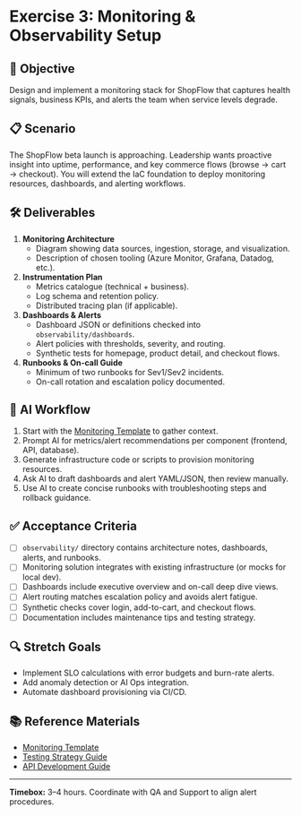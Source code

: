 # Exercise 3: Monitoring & Observability Setup

## 🎯 Objective

Design and implement a monitoring stack for ShopFlow that captures health signals, business KPIs, and alerts the team when service levels degrade.

## 📋 Scenario

The ShopFlow beta launch is approaching. Leadership wants proactive insight into uptime, performance, and key commerce flows (browse → cart → checkout). You will extend the IaC foundation to deploy monitoring resources, dashboards, and alerting workflows.

## 🛠️ Deliverables

1. **Monitoring Architecture**
   - Diagram showing data sources, ingestion, storage, and visualization.
   - Description of chosen tooling (Azure Monitor, Grafana, Datadog, etc.).
2. **Instrumentation Plan**
   - Metrics catalogue (technical + business).
   - Log schema and retention policy.
   - Distributed tracing plan (if applicable).
3. **Dashboards & Alerts**
   - Dashboard JSON or definitions checked into `observability/dashboards`.
   - Alert policies with thresholds, severity, and routing.
   - Synthetic tests for homepage, product detail, and checkout flows.
4. **Runbooks & On-call Guide**
   - Minimum of two runbooks for Sev1/Sev2 incidents.
   - On-call rotation and escalation policy documented.

## 🤖 AI Workflow

1. Start with the [Monitoring Template](../../templates/devops/monitoring-template.md) to gather context.
2. Prompt AI for metrics/alert recommendations per component (frontend, API, database).
3. Generate infrastructure code or scripts to provision monitoring resources.
4. Ask AI to draft dashboards and alert YAML/JSON, then review manually.
5. Use AI to create concise runbooks with troubleshooting steps and rollback guidance.

## ✅ Acceptance Criteria

- [ ] `observability/` directory contains architecture notes, dashboards, alerts, and runbooks.
- [ ] Monitoring solution integrates with existing infrastructure (or mocks for local dev).
- [ ] Dashboards include executive overview and on-call deep dive views.
- [ ] Alert routing matches escalation policy and avoids alert fatigue.
- [ ] Synthetic checks cover login, add-to-cart, and checkout flows.
- [ ] Documentation includes maintenance tips and testing strategy.

## 🔍 Stretch Goals

- Implement SLO calculations with error budgets and burn-rate alerts.
- Add anomaly detection or AI Ops integration.
- Automate dashboard provisioning via CI/CD.

## 📚 Reference Materials

- [Monitoring Template](../../templates/devops/monitoring-template.md)
- [Testing Strategy Guide](../../docs/testing/testing-strategy.md)
- [API Development Guide](../../docs/api-development-guide.md)

---

**Timebox:** 3–4 hours. Coordinate with QA and Support to align alert procedures.

